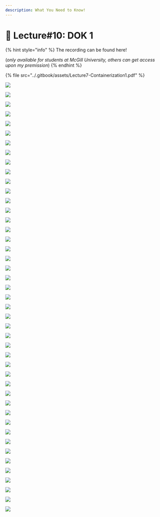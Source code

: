 ```yaml
---
description: What You Need to Know!
---
```


# 🙏 Lecture#10: DOK 1

{% hint style="info" %}
The recording can be found here!

(_only available for students at McGill University, others can get access upon my premission_)
{% endhint %}

{% file src="../.gitbook/assets/Lecture7-Containerization1.pdf" %}

![](<../.gitbook/assets/image (389).png>)

![](<../.gitbook/assets/image (390).png>)

![](<../.gitbook/assets/image (391).png>)

![](<../.gitbook/assets/image (392).png>)

![](<../.gitbook/assets/image (393).png>)

![](<../.gitbook/assets/image (394).png>)

![](<../.gitbook/assets/image (395).png>)

![](<../.gitbook/assets/image (396).png>)

![](<../.gitbook/assets/image (397).png>)

![](<../.gitbook/assets/image (398).png>)

![](<../.gitbook/assets/image (399).png>)

![](<../.gitbook/assets/image (401).png>)

![](<../.gitbook/assets/image (402).png>)

![](<../.gitbook/assets/image (403).png>)

![](<../.gitbook/assets/image (404).png>)

![](<../.gitbook/assets/image (405).png>)

![](<../.gitbook/assets/image (406).png>)

![](<../.gitbook/assets/image (407).png>)

![](<../.gitbook/assets/image (408).png>)

![](<../.gitbook/assets/image (409).png>)

![](<../.gitbook/assets/image (410).png>)

![](<../.gitbook/assets/image (411).png>)

![](<../.gitbook/assets/image (412).png>)

![](<../.gitbook/assets/image (413).png>)

![](<../.gitbook/assets/image (414).png>)

![](<../.gitbook/assets/image (416).png>)

![](<../.gitbook/assets/image (417).png>)

![](<../.gitbook/assets/image (418).png>)

![](<../.gitbook/assets/image (419).png>)

![](<../.gitbook/assets/image (420).png>)

![](<../.gitbook/assets/image (421).png>)

![](<../.gitbook/assets/image (422).png>)

![](<../.gitbook/assets/image (423).png>)

![](<../.gitbook/assets/image (424).png>)

![](<../.gitbook/assets/image (425).png>)

![](<../.gitbook/assets/image (426).png>)

![](<../.gitbook/assets/image (427).png>)

![](<../.gitbook/assets/image (429).png>)

![](<../.gitbook/assets/image (430).png>)

![](<../.gitbook/assets/image (431).png>)

![](<../.gitbook/assets/image (432).png>)

![](<../.gitbook/assets/image (433).png>)

![](<../.gitbook/assets/image (434).png>)

![](<../.gitbook/assets/image (435).png>)

![](<../.gitbook/assets/image (436).png>)
